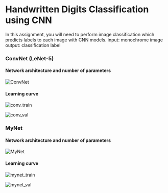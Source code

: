 # Handwritten Digits Classification using CNN
In this assignment, you will need to perform image classification which predicts labels to each image with CNN models. 
input: monochrome image 
output: classification label 

### ConvNet (LeNet-5)
#### Network architecture and number of parameters
![ConvNet](https://user-images.githubusercontent.com/40762011/116354439-ff490380-a82a-11eb-951b-52b28b3b17d2.PNG)

#### Learning curve
![conv_train](https://user-images.githubusercontent.com/40762011/116354174-9b263f80-a82a-11eb-802a-bab022cfd6e6.png)

![conv_val](https://user-images.githubusercontent.com/40762011/116354205-a9745b80-a82a-11eb-91e0-1481b576030e.png)

### MyNet
#### Network architecture and number of parameters
![MyNet](https://user-images.githubusercontent.com/40762011/116354459-0839d500-a82b-11eb-9849-7063d7be2604.PNG)

#### Learning curve
![mynet_train](https://user-images.githubusercontent.com/40762011/116354108-85b11580-a82a-11eb-8462-b3c891f40e2e.png)

![mynet_val](https://user-images.githubusercontent.com/40762011/116354151-92356e00-a82a-11eb-8990-f06c370ad075.png)

